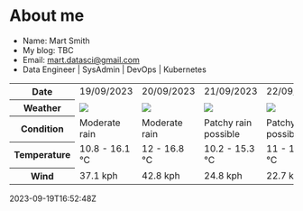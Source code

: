 # About me

- Name: Mart Smith
- My blog: TBC
- Email: [mart.datasci@gmail.com](mailto:mart.datasci6@gmail.com)
- Data Engineer | SysAdmin | DevOps | Kubernetes


<table>
    <tr>
        <th>Date</th>
        <td>19/09/2023</td><td>20/09/2023</td><td>21/09/2023</td><td>22/09/2023</td><td>23/09/2023</td><td>24/09/2023</td><td>25/09/2023</td>
    </tr>
    <tr>
        <th>Weather</th>
        <td><img src="https://cdn.weatherapi.com/weather/64x64/day/302.png"/></td><td><img src="https://cdn.weatherapi.com/weather/64x64/day/302.png"/></td><td><img src="https://cdn.weatherapi.com/weather/64x64/day/176.png"/></td><td><img src="https://cdn.weatherapi.com/weather/64x64/day/176.png"/></td><td><img src="https://cdn.weatherapi.com/weather/64x64/day/176.png"/></td><td><img src="https://cdn.weatherapi.com/weather/64x64/day/116.png"/></td><td><img src="https://cdn.weatherapi.com/weather/64x64/day/116.png"/></td>
    </tr>
    <tr>
        <th>Condition</th>
        <td width="200px">Moderate rain</td><td width="200px">Moderate rain</td><td width="200px">Patchy rain possible</td><td width="200px">Patchy rain possible</td><td width="200px">Patchy rain possible</td><td width="200px">Partly cloudy</td><td width="200px">Partly cloudy</td>
    </tr>
    <tr>
        <th>Temperature</th>
        <td>10.8 -  16.1 °C</td><td>12 -  16.8 °C</td><td>10.2 -  15.3 °C</td><td>11 -  15.7 °C</td><td>9.9 -  15 °C</td><td>10.7 -  18 °C</td><td>13.1 -  18.3 °C</td>
    </tr>
    <tr>
        <th>Wind</th>
        <td>37.1 kph</td><td>42.8 kph</td><td>24.8 kph</td><td>22.7 kph</td><td>19.8 kph</td><td>20.9 kph</td><td>25.9 kph</td>
    </tr>
</table>


2023-09-19T16:52:48Z

